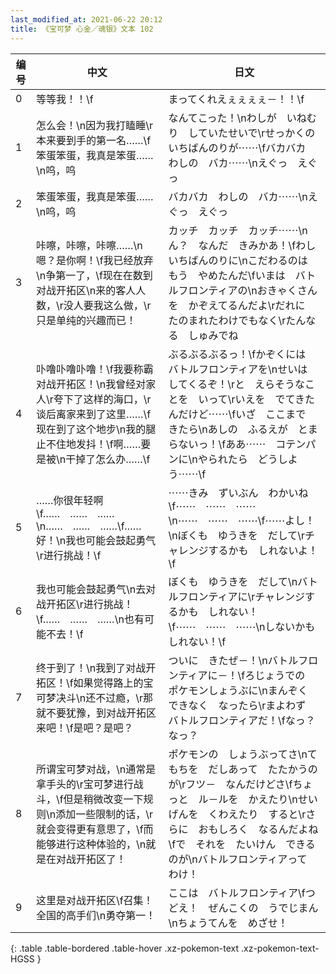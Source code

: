```yaml
---
last_modified_at: 2021-06-22 20:12
title: 《宝可梦 心金／魂银》文本 102
---
```

| 编号 | 中文 | 日文 |
| ---- | ---- | ---- |
| 0 | 等等我！！\f | まってくれえぇぇぇぇ－！！\f |
| 1 | 怎么会！\n因为我打瞌睡\r本来要到手的第一名……\f笨蛋笨蛋，我真是笨蛋……\n呜，呜 | なんてこった！\nわしが　いねむり　していたせいで\rせっかくの　いちばんのりが⋯⋯\fバカバカ　わしの　バカ⋯⋯\nえぐっ　えぐっ |
| 2 | 笨蛋笨蛋，我真是笨蛋……\n呜，呜 | バカバカ　わしの　バカ⋯⋯\nえぐっ　えぐっ |
| 3 | 咔嚓，咔嚓，咔嚓……\n嗯？是你啊！\f我已经放弃\n争第一了，\f现在在数到对战开拓区\n来的客人人数，\r没人要我这么做，\r只是单纯的兴趣而已！ | カッチ　カッチ　カッチ⋯⋯\nん？　なんだ　きみかあ！\fわし　いちばんのりに\nこだわるのは　もう　やめたんだ\fいまは　バトルフロンティアの\nおきゃくさんを　かぞえてるんだよ\rだれに　たのまれたわけでもなく\rたんなる　しゅみでね |
| 4 | 卟噜卟噜卟噜！\f我要称霸对战开拓区！\n我曾经对家人\r夸下了这样的海口，\r谈后离家来到了这里……\f现在到了这个地步\n我的腿止不住地发抖！\f啊……要是被\n干掉了怎么办……\f | ぶるぶるぶるっ！\fかぞくには　バトルフロンティアを\nせいは　してくるぞ！\rと　えらそうなことを　いって\rいえを　でてきたんだけど⋯⋯\fいざ　ここまで　きたら\nあしの　ふるえが　とまらないっ！\fああ⋯⋯　コテンパンに\nやられたら　どうしよう⋯⋯\f |
| 5 | ……你很年轻啊\f……　……　……\n……　……　……\f……好！\n我也可能会鼓起勇气\r进行挑战！\f | ⋯⋯きみ　ずいぶん　わかいね\f⋯⋯　⋯⋯　⋯⋯\n⋯⋯　⋯⋯　⋯⋯\f⋯⋯よし！\nぼくも　ゆうきを　だして\rチャレンジするかも　しれないよ！\f |
| 6 | 我也可能会鼓起勇气\n去对战开拓区\r进行挑战！\f……　……　……\n也有可能不去！\f | ぼくも　ゆうきを　だして\nバトルフロンティアに\rチャレンジするかも　しれない！\f⋯⋯　⋯⋯　⋯⋯\nしないかも　しれない！\f |
| 7 | 终于到了！\n我到了对战开拓区！\f如果觉得路上的宝可梦决斗\n还不过瘾，\r那就不要犹豫，到对战开拓区来吧！\f是吧？是吧？ | ついに　きたぜ－！\nバトルフロンティアに－！\fろじょうでの　ポケモンしょうぶに\nまんぞく　できなく　なったら\rまよわず　バトルフロンティアだ！\fなっ？　なっ？ |
| 8 | 所谓宝可梦对战，\n通常是拿手头的\r宝可梦进行战斗，\f但是稍微改变一下规则\n添加一些限制的话，\r就会变得更有意思了，\f而能够进行这种体验的，\n就是在对战开拓区了！ | ポケモンの　しょうぶってさ\nてもちを　だしあって　たたかうのが\rフツ－　なんだけどさ\fちょっと　ル－ルを　かえたり\nせいげんを　くわえたり　すると\rさらに　おもしろく　なるんだよね\fで　それを　たいけん　できるのが\nバトルフロンティアって　わけ！ |
| 9 | 这里是对战开拓区\f召集！全国的高手们\n勇夺第一！ | ここは　バトルフロンティア\fつどえ！　ぜんこくの　うでじまん\nちょうてんを　めざせ！ |
{: .table .table-bordered .table-hover .xz-pokemon-text .xz-pokemon-text-HGSS }